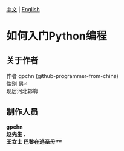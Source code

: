 [中文](https://github.com/gpchn/How-to-get-started-programming-python/blob/main/README_zh.md) | [English](https://github.com/gpchn/How-to-get-started-programming-python/blob/main/README.md)
# 如何入门Python编程
## 关于作者
作者 gpchn (github-programmer-from-china)  
性别 男♂  
现居河北邯郸  
## 制作人员
**gpchn**  
**赵先生 .**  
**王女士 巴黎在逃圣母ᵀᴺᵀ**  
